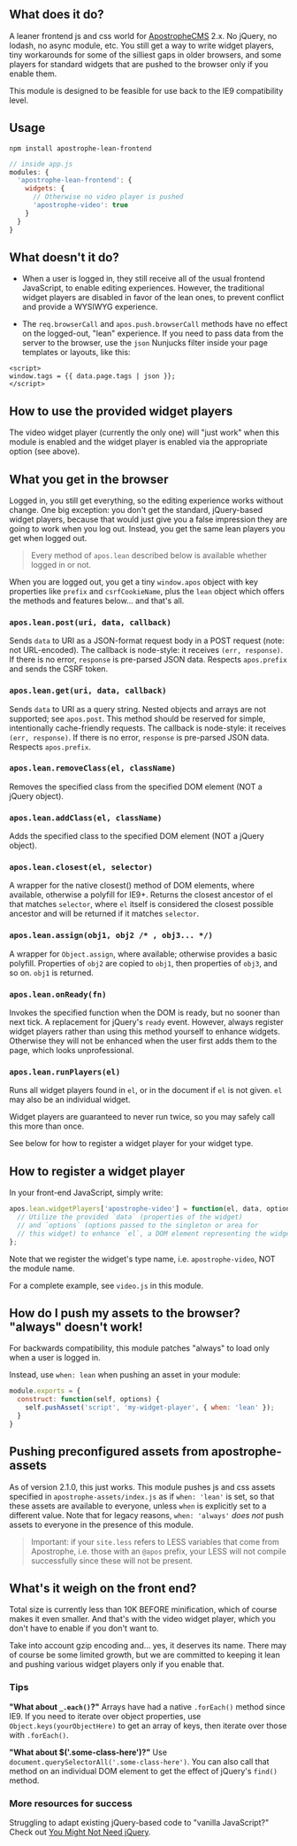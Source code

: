 ## What does it do?

A leaner frontend js and css world for [ApostropheCMS](https://apostrophecms.org) 2.x. No jQuery, no lodash, no async module, etc. You still get a way to write widget players, tiny workarounds for some of the silliest gaps in older browsers, and some players for standard widgets that are pushed to the browser only if you enable them.

This module is designed to be feasible for use back to the IE9 compatibility level.

## Usage

```
npm install apostrophe-lean-frontend
```

```javascript
// inside app.js
modules: {
  'apostrophe-lean-frontend': {
    widgets: {
      // Otherwise no video player is pushed
      'apostrophe-video': true
    }
  }
}
```

## What doesn't it do?

* When a user is logged in, they still receive all of the usual frontend JavaScript, to enable editing experiences. However, the traditional widget players are disabled in favor of the lean ones, to prevent conflict and provide a WYSIWYG experience.

* The `req.browserCall` and `apos.push.browserCall` methods have no effect on the logged-out, "lean" experience. If you need to pass data from the server to the browser, use the `json` Nunjucks filter inside your page templates or layouts, like this:

```
<script>
window.tags = {{ data.page.tags | json }};
</script>
```

## How to use the provided widget players

The video widget player (currently the only one) will "just work" when this module is enabled and the widget player is enabled via the appropriate option (see above).

## What you get in the browser

Logged in, you still get everything, so the editing experience works without change. One big exception: you don't get the standard, jQuery-based widget players, because that would just give you a false impression they are going to work when you log out. Instead, you get the same lean players you get when logged out.

> Every method of `apos.lean` described below is available whether logged in or not.

When you are logged out, you get a tiny `window.apos` object with key properties like `prefix` and `csrfCookieName`, plus the `lean` object which offers the methods and features below... and that's all.

### `apos.lean.post(uri, data, callback)`

Sends `data` to URI as a JSON-format request body in a POST request (note: not URL-encoded). The callback is node-style: it receives `(err, response)`. If there is no error, `response` is pre-parsed JSON data. Respects `apos.prefix` and sends the CSRF token.

### `apos.lean.get(uri, data, callback)`

Sends `data` to URI as a query string. Nested objects and arrays are not supported; see `apos.post`. This method should be reserved for simple, intentionally cache-friendly requests. The callback is node-style: it receives `(err, response)`. If there is no error, `response` is pre-parsed JSON data. Respects `apos.prefix`.

### `apos.lean.removeClass(el, className)`

Removes the specified class from the specified DOM element (NOT a jQuery object).

### `apos.lean.addClass(el, className)`

Adds the specified class to the specified DOM element (NOT a jQuery object).

### `apos.lean.closest(el, selector)`

A wrapper for the native closest() method of DOM elements,
where available, otherwise a polyfill for IE9+. Returns the
closest ancestor of el that matches `selector`, where
`el` itself is considered the closest possible ancestor and will
be returned if it matches `selector`.

### `apos.lean.assign(obj1, obj2 /* , obj3... */)`

A wrapper for `Object.assign`, where available; otherwise provides a basic polyfill. Properties of `obj2` are copied to `obj1`, then properties of `obj3`, and so on. `obj1` is returned.

### `apos.lean.onReady(fn)`

Invokes the specified function when the DOM is ready, but no sooner than next tick. A replacement for jQuery's `ready` event. However, always register widget players rather than using this method yourself to enhance widgets. Otherwise they will not be enhanced when the user first adds them to the page, which looks unprofessional.

### `apos.lean.runPlayers(el)`

Runs all widget players found in `el`, or in the document if `el` is not given. `el` may also be an individual widget.

Widget players are guaranteed to never run twice, so you may safely call this more than once.

See below for how to register a widget player for your widget type.

## How to register a widget player

In your front-end JavaScript, simply write:

```javascript
apos.lean.widgetPlayers['apostrophe-video'] = function(el, data, options) {
  // Utilize the provided `data` (properties of the widget)
  // and `options` (options passed to the singleton or area for
  // this widget) to enhance `el`, a DOM element representing the widget
};
```

Note that we register the widget's type name, i.e. `apostrophe-video`, NOT the module name.

For a complete example, see `video.js` in this module.

## How do I push my assets to the browser? "always" doesn't work!

For backwards compatibility, this module patches "always" to load only when a user is logged in.

Instead, use `when: lean` when pushing an asset in your module:

```javascript
module.exports = {
  construct: function(self, options) {
    self.pushAsset('script', 'my-widget-player', { when: 'lean' });
  }
}
```
## Pushing preconfigured assets from apostrophe-assets

As of version 2.1.0, this just works. This module pushes js and css assets specified in `apostrophe-assets/index.js` as if `when: 'lean'` is set, so that these assets are available to everyone, unless `when` is explicitly set to a different value. Note that for legacy reasons, `when: 'always'` *does not* push assets to everyone in the presence of this module.

> Important: if your `site.less` refers to LESS variables that come from Apostrophe, i.e. those with an `@apos` prefix, your LESS will not compile successfully since these will not be present.

## What's it weigh on the front end?

Total size is currently less than 10K BEFORE minification, which of course makes it even smaller. And that's with the video widget player, which you don't have to enable if you don't want to.

Take into account gzip encoding and... yes, it deserves its name. There may of course be some limited growth, but we are committed to keeping it lean and pushing various widget players only if you enable that.

### Tips

**"What about `_.each()`?"** Arrays have had a native `.forEach()` method since IE9. If you need to iterate over object properties, use `Object.keys(yourObjectHere)` to get an array of keys, then iterate over those with `.forEach()`.

**"What about $('.some-class-here')?"** Use `document.querySelectorAll('.some-class-here')`. You can also call that method on an individual DOM element to get the effect of jQuery's `find()` method.

### More resources for success

Struggling to adapt existing jQuery-based code to "vanilla JavaScript?" Check out [You Might Not Need jQuery](http://youmightnotneedjquery.com/).
